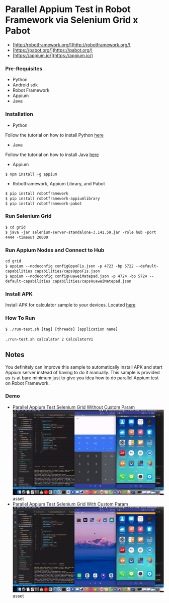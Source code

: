 # Parallel Appium Test in Robot Framework via Selenium Grid x Pabot
- [http://robotframework.org/](http://robotframework.org/)
- [https://pabot.org/](https://pabot.org/)
- [https://appium.io/](https://appium.io/)

### Pre-Requisites
* Python
* Android sdk
* Robot Framework
* Appium
* Java 

### Installation
- Python

Follow the tutorial on how to install Python [here](https://realpython.com/installing-python/)

- Java

Follow the tutorial on how to install Java [here](https://www.javatpoint.com/javafx-how-to-install-java/)


- Appium
```
$ npm install -g appium
```
- Robotframework, Appium Library, and Pabot
```
$ pip install robotframework
$ pip install robotframework-appiumlibrary
$ pip install robotframework-pabot
```
### Run Selenium Grid
```
$ cd grid
$ java -jar selenium-server-standalone-3.141.59.jar -role hub -port 4444 -timeout 20000 
```

### Run Appium Nodes and Connect to Hub
```
cd grid
$ appium --nodeconfig configOppoF1s.json -p 4723 -bp 5722 --default-capabilities capabilities/capsOppoF1s.json
$ appium --nodeconfig configHuaweiMatepad.json -p 4724 -bp 5724 --default-capabilities capabilities/capsHuaweiMatepad.json
```

### Install APK
Install APK for calculator sample to your devices. Located [here](https://github.com/dnomyar90/RF-Appium-Parallel-Sample/blob/main/asset/calculator.apk)

### How To Run
```
$ ./run-test.sh [tag] [threads] [application name]

./run-test.sh calculator 2 CalculatorV1
```

## Notes
You definitely can improve this sample to automatically install APK and start Appium server instead of having to do it manually. This sample is provided as-is at bare minimum just to give you idea how to do parallel Appium test on Robot Framework.

### Demo
- Parallel Appium Test Selenium Grid Without Custom Param
[![Parallel RF Appium Tests](https://github.com/dnomyar90/RF-Appium-Parallel-Selenium-Grid/blob/main/media/default.gif)](https://www.youtube.com/watch?v=eR2acJ8KFU0)asset
- Parallel Appium Test Selenium Grid With Custom Param
[![Parallel RF Appium Tests](https://github.com/dnomyar90/RF-Appium-Parallel-Selenium-Grid/blob/main/media/custom.gif)](https://www.youtube.com/watch?v=TsROfi6pbE8)asset

